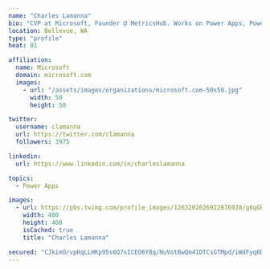 ```yaml
---
name: "Charles Lamanna"
bio: "CVP at Microsoft, Founder @ MetricsHub. Works on Power Apps, Power Automate, Power Virtual Agent, Common Data Service and Dynamics 365."
location: Bellevue, WA
type: "profile"
heat: 81

affiliation:
  name: Microsoft
  domain: microsoft.com
  images:
    - url: "/assets/images/organizations/microsoft.com-50x50.jpg"
      width: 50
      height: 50

twitter:
  username: clamanna
  url: https://twitter.com/clamanna
  followers: 3975

linkedin:
  url: https://www.linkedin.com/in/charleslamanna

topics:
  - Power Apps

images:
  - url: https://pbs.twimg.com/profile_images/1263202626922876928/g6qGbHZ-_400x400.jpg
    width: 400
    height: 400
    isCached: true
    title: "Charles Lamanna"

secured: "CJkimO/vpHqLLHKp95s6Q7sICEO6Y8q/NuVotBwQm41DTCsGTMpd/iWdFyq6D8CgmfALTpJlnM4N9rvy7owWKWDJ/ImSIEiOcJr+Iv4bUDCvJW/bq1CALt/j3j7+Av5+B30yqKJ/qKEmGV1R8kMpX9DX5iPzbXIRcEIapiN/HuI90dClait7dE3dnJaohKOvy8DEvDRnEM1i4CFcyHl4sQr4lA9WZM5g/LWcQTWgZisDQEA1ofCcncaBjmkhB5/sn7g11zSC8c6iZzf9B+1OM9oZCZeYY3ugGaBn7S1zyiOCA41JP/mUfwL2rmxqFROxWwVc2TCWkTlzs53y5csGdjPQy5E/XihC7HVbaqwndPXr8W2fraZFdDf3RmkwiZK41zrQQAS+R1uKHYoLKBTtcsJChqUwyzzhCuZ4UvbWg1E=;hqSrLgl3uR48tsb+kH/WrA=="
---
```


